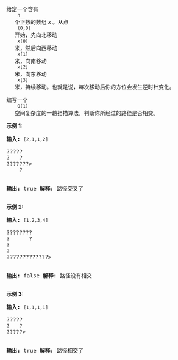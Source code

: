 <html>
 <body>
  <p>
   给定一个含有
   <code>
    n
   </code>
   个正数的数组
   <em>
    x
   </em>
   。从点
   <code>
    (0,0)
   </code>
   开始，先向北移动
   <code>
    x[0]
   </code>
   米，然后向西移动
   <code>
    x[1]
   </code>
   米，向南移动
   <code>
    x[2]
   </code>
   米，向东移动
   <code>
    x[3]
   </code>
   米，持续移动。也就是说，每次移动后你的方位会发生逆时针变化。
  </p>
  <p>
   编写一个
   <code>
    O(1)
   </code>
   空间复杂度的一趟扫描算法，判断你所经过的路径是否相交。
  </p>
  <p>
   <strong>
    示例 1:
   </strong>
  </p>
  <pre><strong>输入: </strong><code>[2,1,1,2]
</code>
?????
?   ?
???????&gt;
    ?

<strong>输出:</strong> true 
<strong>解释:</strong> 路径交叉了
</pre>
  <p>
   <strong>
    示例 2:
   </strong>
  </p>
  <pre><strong>输入: </strong><code>[1,2,3,4]
</code>
????????
?      ?
?
?
?????????????&gt;

<strong>输出: </strong>false 
<strong>解释:</strong> 路径没有相交
</pre>
  <p>
   <strong>
    示例 3:
   </strong>
  </p>
  <pre><strong>输入:</strong> <code>[1,1,1,1]
</code>
?????
?   ?
?????&gt;

<strong>输出:</strong> true 
<strong>解释:</strong> 路径相交了
</pre>
 </body>
</html>